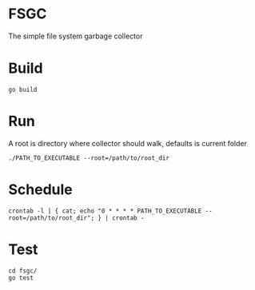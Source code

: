 # FSGC
The simple file system garbage collector
# Build
`go build`

# Run
A root is directory where collector should walk, defaults is current folder

`./PATH_TO_EXECUTABLE --root=/path/to/root_dir`


# Schedule
`crontab -l | { cat; echo "0 * * * * PATH_TO_EXECUTABLE --root=/path/to/root_dir"; } | crontab -`

# Test
```
cd fsgc/
go test
```
